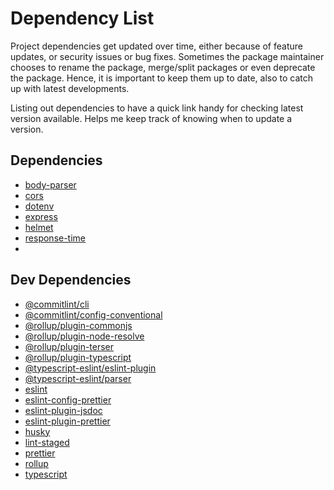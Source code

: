 # Dependency List

Project dependencies get updated over time, either because of feature updates, or security issues or bug fixes. Sometimes the package maintainer chooses to rename the package, merge/split packages or even deprecate the package. Hence, it is important to keep them up to date, also to catch up with latest developments.

Listing out dependencies to have a quick link handy for checking latest version available. Helps me keep track of knowing when to update a version.

## Dependencies

- [body-parser](https://npm.im/body-parser)
- [cors](https://npm.im/cors)
- [dotenv](https://npm.im/dotenv)
- [express](https://npm.im/express)
- [helmet](https://npm.im/helmet)
- [response-time](https://npm.im/response-time)
- [](https://npm.im/)

## Dev Dependencies

- [@commitlint/cli](https://npm.im/@commitlint/cli)
- [@commitlint/config-conventional](https://npm.im/@commitlint/config-conventional)
- [@rollup/plugin-commonjs](https://npm.im/@rollup/plugin-commonjs)
- [@rollup/plugin-node-resolve](https://npm.im/@rollup/plugin-node-resolve)
- [@rollup/plugin-terser](https://npm.im/@rollup/plugin-terser)
- [@rollup/plugin-typescript](https://npm.im/@rollup/plugin-typescript)
- [@typescript-eslint/eslint-plugin](https://npm.im/@typescript-eslint/eslint-plugin)
- [@typescript-eslint/parser](https://npm.im/@typescript-eslint/parser)
- [eslint](https://npm.im/eslint)
- [eslint-config-prettier](https://npm.im/eslint-config-prettier)
- [eslint-plugin-jsdoc](https://npm.im/eslint-plugin-jsdoc)
- [eslint-plugin-prettier](https://npm.im/eslint-plugin-prettier)
- [husky](https://npm.im/husky)
- [lint-staged](https://npm.im/lint-staged)
- [prettier](https://npm.im/prettier)
- [rollup](https://npm.im/rollup)
- [typescript](https://npm.im/typescript)
